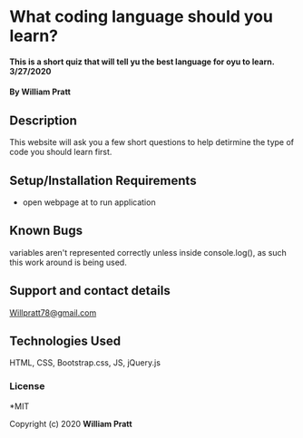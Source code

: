# What coding language should you learn?

#### This is a short quiz that will tell yu the best language for oyu to learn. 3/27/2020

#### By William Pratt

## Description

This website will ask you a few short questions to help detirmine the type of code you should learn first.

## Setup/Installation Requirements

* open webpage at to run application

## Known Bugs

variables aren't represented correctly unless inside console.log(), as such this work around is being used.

## Support and contact details

Willpratt78@gmail.com

## Technologies Used

HTML, CSS, Bootstrap.css, JS, jQuery.js

### License

*MIT

Copyright (c) 2020 **William Pratt**